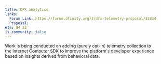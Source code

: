 ```yaml
---
title: DFX analytics
links:
  Forum Link: https://forum.dfinity.org/t/dfx-telemetry-proposal/15834
  Proposal:
eta: Q4 22
is_community: false
---
```


Work is being conducted on adding (purely opt-in) telemetry collection to the Internet Computer SDK to improve the
platform's developer experience based on insights derived from behavioral data. 
